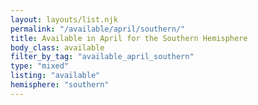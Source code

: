 ```yaml
---
layout: layouts/list.njk
permalink: "/available/april/southern/"
title: Available in April for the Southern Hemisphere
body_class: available
filter_by_tag: "available_april_southern"
type: "mixed"
listing: "available"
hemisphere: "southern"
---
```

